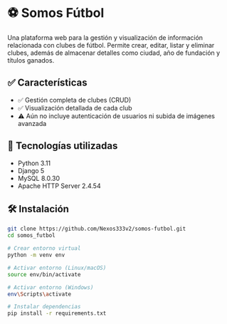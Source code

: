 # ⚽ Somos Fútbol

Una plataforma web para la gestión y visualización de información relacionada con clubes de fútbol. Permite crear, editar, listar y eliminar clubes, además de almacenar detalles como ciudad, año de fundación y títulos ganados.

## ✅ Características

- ✅ Gestión completa de clubes (CRUD)
- ✅ Visualización detallada de cada club
- ⚠️ Aún no incluye autenticación de usuarios ni subida de imágenes avanzada

## 🧰 Tecnologías utilizadas

- Python 3.11  
- Django 5  
- MySQL 8.0.30  
- Apache HTTP Server 2.4.54  

## 🛠️ Instalación

```bash
git clone https://github.com/Nexos333v2/somos-futbol.git
cd somos_futbol

# Crear entorno virtual
python -m venv env

# Activar entorno (Linux/macOS)
source env/bin/activate

# Activar entorno (Windows)
env\Scripts\activate

# Instalar dependencias
pip install -r requirements.txt
